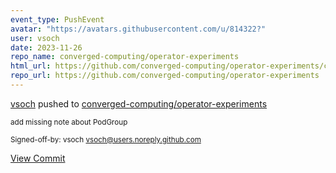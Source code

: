 ```yaml
---
event_type: PushEvent
avatar: "https://avatars.githubusercontent.com/u/814322?"
user: vsoch
date: 2023-11-26
repo_name: converged-computing/operator-experiments
html_url: https://github.com/converged-computing/operator-experiments/commit/5d1eae8196c77c569df5cbda04080ac471ab8e59
repo_url: https://github.com/converged-computing/operator-experiments
---
```


<a href='https://github.com/vsoch' target='_blank'>vsoch</a> pushed to <a href='https://github.com/converged-computing/operator-experiments' target='_blank'>converged-computing/operator-experiments</a>

<small>add missing note about PodGroup

Signed-off-by: vsoch <vsoch@users.noreply.github.com></small>

<a href='https://github.com/converged-computing/operator-experiments/commit/5d1eae8196c77c569df5cbda04080ac471ab8e59' target='_blank'>View Commit</a>